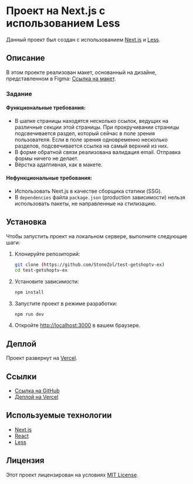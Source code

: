# Проект на Next.js с использованием Less

Данный проект был создан с использованием [Next.js](https://nextjs.org/) и [Less](https://lesscss.org/).

## Описание

В этом проекте реализован макет, основанный на дизайне, представленном в Figma: [Ссылка на макет](https://www.figma.com/design/d59lCwSJpNunm55Jekcuw8/HR-Frontend?node-id=1-1631&node-type=frame&t=p6q9HwwxIUxUbUms-0).

### Задание

#### Функциональные требования:

- В шапке страницы находятся несколько ссылок, ведущих на различные секции этой страницы. При прокручивании страницы подсвечивается раздел, который сейчас в поле зрения пользователя. Если в поле зрения одновременно несколько разделов, подсвечивается ссылка на самый верхний из них.
- В форме обратной связи реализована валидация email. Отправка формы ничего не делает.
- Вёрстка адаптивная, как в макете.

#### Нефункциональные требования:

- Использовать Next.js в качестве сборщика статики (SSG).
- В `dependencies` файла `package.json` (production зависимости) нельзя использовать пакеты, не направленные на стилизацию.

## Установка

Чтобы запустить проект на локальном сервере, выполните следующие шаги:

1. Клонируйте репозиторий:
    ```bash
    git clone (https://github.com/StoneZol/test-getshoptv-ex)
    cd test-getshoptv-ex
    ```

2. Установите зависимости:
    ```bash
    npm install
    ```

3. Запустите проект в режиме разработки:
    ```bash
    npm run dev
    ```

4. Откройте [http://localhost:3000](http://localhost:3000) в вашем браузере.

## Деплой

Проект развернут на [Vercel](https://test-getshoptv-ex.vercel.app/).

## Ссылки

- [Ссылка на GitHub](https://github.com/StoneZol/test-getshoptv-ex)
- [Деплой на Vercel](https://test-getshoptv-ex.vercel.app/)

## Используемые технологии

- [Next.js](https://nextjs.org/)
- [React](https://reactjs.org/)
- [Less](https://lesscss.org/)

## Лицензия

Этот проект лицензирован на условиях [MIT License](LICENSE).

